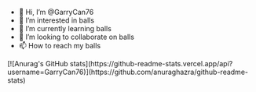 - 👋 Hi, I’m @GarryCan76
- 👀 I’m interested in balls
- 🌱 I’m currently learning balls
- 💞️ I’m looking to collaborate on balls
- 📫 How to reach my balls

<!---
GarryCan76/GarryCan76 is a ✨ special ✨ repository because its `README.md` (this file) appears on your GitHub profile.
You can click the Preview link to take a look at your changes.
--->[![Anurag's GitHub stats](https://github-readme-stats.vercel.app/api?username=GarryCan76)](https://github.com/anuraghazra/github-readme-stats)
